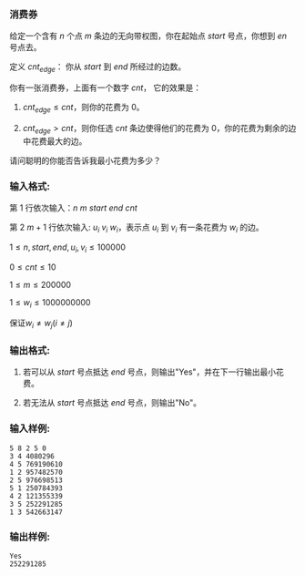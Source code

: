 ### 消费券

给定一个含有 $n$ 个点 $m$ 条边的无向带权图，你在起始点 $start$ 号点，你想到 $en$ 号点去。

定义 $cnt_{edge}$： 你从 $start$ 到 $end$ 所经过的边数。

你有一张消费券，上面有一个数字 $cnt$， 它的效果是：

1. $cnt_{edge} \le cnt$，则你的花费为 $0$。 

2. $cnt_{edge} > cnt$，则你任选 $cnt$ 条边使得他们的花费为 $0$，你的花费为剩余的边中花费最大的边。

请问聪明的你能否告诉我最小花费为多少？

### 输入格式:

第 $1$ 行依次输入：$n ~ m ~ start ~ end ~ cnt$

第 $2 ~ m + 1$ 行依次输入: $u_i ~ v_i ~ w_i$，表示点 $u_i$ 到 $v_i$ 有一条花费为 $w_i$ 的边。

$1\le n, start, end, u_i, v_i \le 100000$

$0 \le cnt \le 10$

$1\le m \le 200000$

$1\le w_i \le 1000000000$

保证$w_i \ne w_j (i \ne j)$

### 输出格式:

1. 若可以从 $start$ 号点抵达 $end$ 号点，则输出"Yes"，并在下一行输出最小花费。

2. 若无法从 $start$ 号点抵达 $end$ 号点，则输出"No"。

### 输入样例:

```in
5 8 2 5 0
3 4 4080296
4 5 769190610
1 2 957482570
2 5 976698513
5 1 250784393
4 2 121355339
3 5 252291285
1 3 542663147
```

### 输出样例:

```out
Yes
252291285
```

